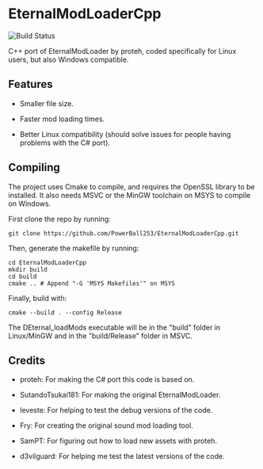 # EternalModLoaderCpp
![Build Status](https://github.com/PowerBall253/EternalModLoaderCpp/actions/workflows/cmake.yml/badge.svg)

C++ port of EternalModLoader by proteh, coded specifically for Linux users, but also Windows compatible.

## Features
* Smaller file size.

* Faster mod loading times.

* Better Linux compatibility (should solve issues for people having problems with the C# port).

## Compiling
The project uses Cmake to compile, and requires the OpenSSL library to be installed. It also needs MSVC or the MinGW toolchain on MSYS to compile on Windows.

First clone the repo by running:

```
git clone https://github.com/PowerBall253/EternalModLoaderCpp.git
```

Then, generate the makefile by running:
```
cd EternalModLoaderCpp
mkdir build
cd build
cmake .. # Append "-G 'MSYS Makefiles'" on MSYS
```

Finally, build with:
```
cmake --build . --config Release
```

The DEternal_loadMods executable will be in the "build" folder in Linux/MinGW and in the "build/Release" folder in MSVC.

## Credits
* proteh: For making the C# port this code is based on.

* SutandoTsukai181: For making the original EternalModLoader.

* leveste: For helping to test the debug versions of the code.

* Fry: For creating the original sound mod loading tool.

* SamPT: For figuring out how to load new assets with proteh.

* d3vilguard: For helping me test the latest versions of the code.
